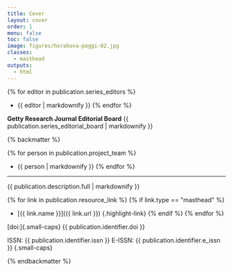 ```yaml
---
title: Cover
layout: cover
order: 1
menu: false
toc: false
image: figures/horakova-poggi-02.jpg
classes:
  - masthead
outputs:
  - html
---
```


<div class="masthead_info remove-paragraph-indent">

{% for editor in publication.series_editors %}
- {{ editor | markdownify }}
{% endfor %}

**Getty Research Journal Editorial Board**
{{ publication.series_editorial_board | markdownify }}

</div>

{% backmatter %}

{% for person in publication.project_team %}
- {{ person | markdownify }}
{% endfor %}

---

{{ publication.description.full | markdownify }}

{% for link in publication.resource_link %}
{% if link.type == "masthead" %}
- [{{ link.name }}]({{ link.url }}) {.highlight-link}
{% endif %}
{% endfor %}

[doi:]{.small-caps} {{ publication.identifier.doi }}

ISSN: {{ publication.identifier.issn }} 
E-ISSN: {{ publication.identifier.e_issn }} {.small-caps}

{% endbackmatter %}